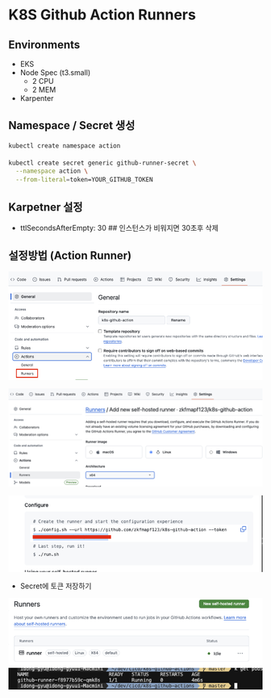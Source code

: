 # K8S Github Action Runners

## Environments

- EKS
- Node Spec (t3.small)
    - 2 CPU
    - 2 MEM
- Karpenter

## Namespace / Secret 생성

```sh
kubectl create namespace action

kubectl create secret generic github-runner-secret \
  --namespace action \
  --from-literal=token=YOUR_GITHUB_TOKEN
```

## Karpetner 설정

- ttlSecondsAfterEmpty: 30 ## 인스턴스가 비워지면 30초후 삭제

## 설정방법 (Action Runner)

![1](./public/1.png)

![2](./public/2.png)

![3](./public/3.png)
- Secret에 토큰 저장하기

![4](./public/4.png)
![5](./public/5.png)

